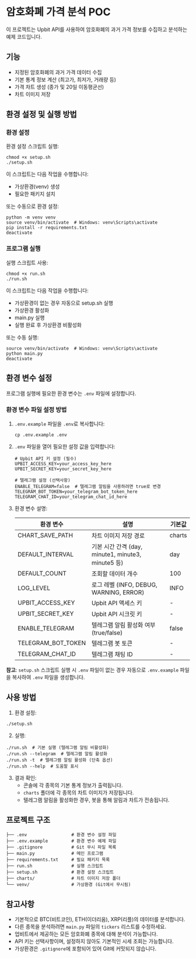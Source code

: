 # 암호화폐 가격 분석 POC

이 프로젝트는 Upbit API를 사용하여 암호화폐의 과거 가격 정보를 수집하고 분석하는 예제 코드입니다.

## 기능

- 지정된 암호화폐의 과거 가격 데이터 수집
- 기본 통계 정보 계산 (최고가, 최저가, 거래량 등)
- 가격 차트 생성 (종가 및 20일 이동평균선)
- 차트 이미지 저장

## 환경 설정 및 실행 방법

### 환경 설정

환경 설정 스크립트 실행:
```
chmod +x setup.sh
./setup.sh
```

이 스크립트는 다음 작업을 수행합니다:
- 가상환경(venv) 생성
- 필요한 패키지 설치

또는 수동으로 환경 설정:
```
python -m venv venv
source venv/bin/activate  # Windows: venv\Scripts\activate
pip install -r requirements.txt
deactivate
```

### 프로그램 실행

실행 스크립트 사용:
```
chmod +x run.sh
./run.sh
```

이 스크립트는 다음 작업을 수행합니다:
- 가상환경이 없는 경우 자동으로 setup.sh 실행
- 가상환경 활성화
- main.py 실행
- 실행 완료 후 가상환경 비활성화

또는 수동 실행:
```
source venv/bin/activate  # Windows: venv\Scripts\activate
python main.py
deactivate
```

## 환경 변수 설정

프로그램 실행에 필요한 환경 변수는 `.env` 파일에 설정합니다.

### 환경 변수 파일 설정 방법

1. `.env.example` 파일을 `.env`로 복사합니다:
   ```
   cp .env.example .env
   ```

2. `.env` 파일을 열어 필요한 설정 값을 입력합니다:
   ```
   # Upbit API 키 설정 (필수)
   UPBIT_ACCESS_KEY=your_access_key_here
   UPBIT_SECRET_KEY=your_secret_key_here

   # 텔레그램 설정 (선택사항)
   ENABLE_TELEGRAM=false  # 텔레그램 알림을 사용하려면 true로 변경
   TELEGRAM_BOT_TOKEN=your_telegram_bot_token_here
   TELEGRAM_CHAT_ID=your_telegram_chat_id_here
   ```

3. 환경 변수 설명:

   | 환경 변수 | 설명 | 기본값 |
   |-----------|------|--------|
   | CHART_SAVE_PATH | 차트 이미지 저장 경로 | charts |
   | DEFAULT_INTERVAL | 기본 시간 간격 (day, minute1, minute3, minute5 등) | day |
   | DEFAULT_COUNT | 조회할 데이터 개수 | 100 |
   | LOG_LEVEL | 로그 레벨 (INFO, DEBUG, WARNING, ERROR) | INFO |
   | UPBIT_ACCESS_KEY | Upbit API 액세스 키 | - |
   | UPBIT_SECRET_KEY | Upbit API 시크릿 키 | - |
   | ENABLE_TELEGRAM | 텔레그램 알림 활성화 여부 (true/false) | false |
   | TELEGRAM_BOT_TOKEN | 텔레그램 봇 토큰 | - |
   | TELEGRAM_CHAT_ID | 텔레그램 채팅 ID | - |

**참고**: `setup.sh` 스크립트 실행 시 `.env` 파일이 없는 경우 자동으로 `.env.example` 파일을 복사하여 `.env` 파일을 생성합니다.

## 사용 방법

1. 환경 설정:
```
./setup.sh
```

2. 실행:
```
./run.sh  # 기본 실행 (텔레그램 알림 비활성화)
./run.sh --telegram  # 텔레그램 알림 활성화
./run.sh -t  # 텔레그램 알림 활성화 (단축 옵션)
./run.sh --help  # 도움말 표시
```

3. 결과 확인:
   - 콘솔에 각 종목의 기본 통계 정보가 출력됩니다.
   - `charts` 폴더에 각 종목의 차트 이미지가 저장됩니다.
   - 텔레그램 알림을 활성화한 경우, 봇을 통해 알림과 차트가 전송됩니다.

## 프로젝트 구조

```
├── .env                 # 환경 변수 설정 파일
├── .env.example         # 환경 변수 예제 파일
├── .gitignore           # Git 무시 파일 목록
├── main.py              # 메인 프로그램
├── requirements.txt     # 필요 패키지 목록
├── run.sh               # 실행 스크립트
├── setup.sh             # 환경 설정 스크립트
├── charts/              # 차트 이미지 저장 폴더
└── venv/                # 가상환경 (Git에서 무시됨)
```

## 참고사항

- 기본적으로 BTC(비트코인), ETH(이더리움), XRP(리플)의 데이터를 분석합니다.
- 다른 종목을 분석하려면 `main.py` 파일의 `tickers` 리스트를 수정하세요.
- 업비트에서 제공하는 모든 암호화폐 종목에 대해 분석이 가능합니다.
- API 키는 선택사항이며, 설정하지 않아도 기본적인 시세 조회는 가능합니다.
- 가상환경은 `.gitignore`에 포함되어 있어 Git에 커밋되지 않습니다.